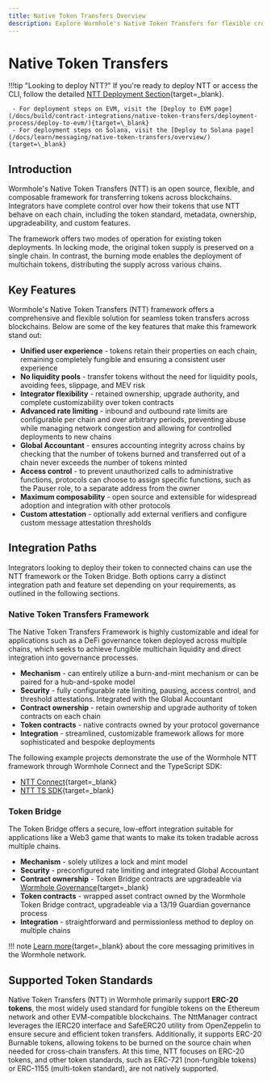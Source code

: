```yaml
---
title: Native Token Transfers Overview
description: Explore Wormhole's Native Token Transfers for flexible cross-chain transfers with full control over token behavior, security, and integration features.
---
```


# Native Token Transfers

!!!tip "Looking to deploy NTT?"
    If you're ready to deploy NTT or access the CLI, follow the detailed [NTT Deployment Section](/docs/build/contract-integrations/native-token-transfers/deployment-process/){target=\_blank}.  

     - For deployment steps on EVM, visit the [Deploy to EVM page](/docs/build/contract-integrations/native-token-transfers/deployment-process/deploy-to-evm/){target=\_blank}  
     - For deployment steps on Solana, visit the [Deploy to Solana page](/docs/learn/messaging/native-token-transfers/overview/){target=\_blank}

## Introduction

Wormhole's Native Token Transfers (NTT) is an open source, flexible, and composable framework for transferring tokens across blockchains. Integrators have complete control over how their tokens that use NTT behave on each chain, including the token standard, metadata, ownership, upgradeability, and custom features.

The framework offers two modes of operation for existing token deployments. In locking mode, the original token supply is preserved on a single chain. In contrast, the burning mode enables the deployment of multichain tokens, distributing the supply across various chains.

## Key Features

Wormhole's Native Token Transfers (NTT) framework offers a comprehensive and flexible solution for seamless token transfers across blockchains. Below are some of the key features that make this framework stand out:

- **Unified user experience** - tokens retain their properties on each chain, remaining completely fungible and ensuring a consistent user experience
- **No liquidity pools** - transfer tokens without the need for liquidity pools, avoiding fees, slippage, and MEV risk
- **Integrator flexibility** - retained ownership, upgrade authority, and complete customizability over token contracts
- **Advanced rate limiting** - inbound and outbound rate limits are configurable per chain and over arbitrary periods, preventing abuse while managing network congestion and allowing for controlled deployments to new chains
- **Global Accountant** - ensures accounting integrity across chains by checking that the number of tokens burned and transferred out of a chain never exceeds the number of tokens minted
- **Access control** - to prevent unauthorized calls to administrative functions, protocols can choose to assign specific functions, such as the Pauser role, to a separate address from the owner
- **Maximum composability** - open source and extensible for widespread adoption and integration with other protocols
- **Custom attestation** - optionally add external verifiers and configure custom message attestation thresholds

## Integration Paths

Integrators looking to deploy their token to connected chains can use the NTT framework or the Token Bridge. Both options carry a distinct integration path and feature set depending on your requirements, as outlined in the following sections.

### Native Token Transfers Framework

The Native Token Transfers Framework is highly customizable and ideal for applications such as a DeFi governance token deployed across multiple chains, which seeks to achieve fungible multichain liquidity and direct integration into governance processes.

- **Mechanism** - can entirely utilize a burn-and-mint mechanism or can be paired for a hub-and-spoke model
- **Security** - fully configurable rate limiting, pausing, access control, and threshold attestations. Integrated with the Global Accountant
- **Contract ownership** - retain ownership and upgrade authority of token contracts on each chain
- **Token contracts** - native contracts owned by your protocol governance
- **Integration** - streamlined, customizable framework allows for more sophisticated and bespoke deployments

The following example projects demonstrate the use of the Wormhole NTT framework through Wormhole Connect and the TypeScript SDK:

- [NTT Connect](https://github.com/wormhole-foundation/demo-ntt-connect){target=\_blank} 
- [NTT TS SDK](https://github.com/wormhole-foundation/demo-ntt-ts-sdk){target=\_blank} 

### Token Bridge

The Token Bridge offers a secure, low-effort integration suitable for applications like a Web3 game that wants to make its token tradable across multiple chains.

- **Mechanism** - solely utilizes a lock and mint model
- **Security** - preconfigured rate limiting and integrated Global Accountant
- **Contract ownership** - Token Bridge contracts are upgradeable via [Wormhole Governance](/docs/learn/fundamentals/security/){target=\_blank}
- **Token contracts** - wrapped asset contract owned by the Wormhole Token Bridge contract, upgradeable via a 13/19 Guardian governance process
- **Integration** - straightforward and permissionless method to deploy on multiple chains

!!! note
    [Learn more](/docs/learn/infrastructure/vaas/){target=\_blank} about the core messaging primitives in the Wormhole network. 

## Supported Token Standards

Native Token Transfers (NTT) in Wormhole primarily support **ERC-20 tokens**, the most widely used standard for fungible tokens on the Ethereum network and other EVM-compatible blockchains. The NttManager contract leverages the IERC20 interface and SafeERC20 utility from OpenZeppelin to ensure secure and efficient token transfers. Additionally, it supports ERC-20 Burnable tokens, allowing tokens to be burned on the source chain when needed for cross-chain transfers. At this time, NTT focuses on ERC-20 tokens, and other token standards, such as ERC-721 (non-fungible tokens) or ERC-1155 (multi-token standard), are not natively supported.